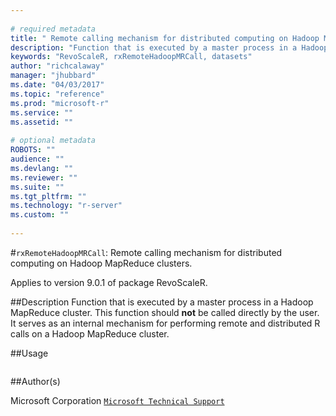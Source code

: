 ```yaml
--- 
 
# required metadata 
title: " Remote calling mechanism for distributed computing on Hadoop MapReduce clusters." 
description: "Function that is executed by a master process in a Hadoop MapReduce cluster. This function should **not** be called directly by the user. It serves as an internal mechanism for performing remote and distributed R calls on  a Hadoop MapReduce cluster." 
keywords: "RevoScaleR, rxRemoteHadoopMRCall, datasets" 
author: "richcalaway" 
manager: "jhubbard" 
ms.date: "04/03/2017" 
ms.topic: "reference" 
ms.prod: "microsoft-r" 
ms.service: "" 
ms.assetid: "" 
 
# optional metadata 
ROBOTS: "" 
audience: "" 
ms.devlang: "" 
ms.reviewer: "" 
ms.suite: "" 
ms.tgt_pltfrm: "" 
ms.technology: "r-server" 
ms.custom: "" 
 
--- 
```

 
 
 #`rxRemoteHadoopMRCall`:  Remote calling mechanism for distributed computing on Hadoop MapReduce clusters.

 Applies to version 9.0.1 of package RevoScaleR.
 
 ##Description
 Function that is executed by a master process in a Hadoop MapReduce cluster.
This function should **not** be called directly by the user. It serves as an
internal mechanism for performing remote and distributed R calls on 
a Hadoop MapReduce cluster. 
 
 
 ##Usage

```   rxRemoteHadoopMRCall() 
```
 
 ##Author(s)
 
Microsoft Corporation [`Microsoft Technical Support`](https://go.microsoft.com/fwlink/?LinkID=698556&clcid=0x409)

 
 
 
